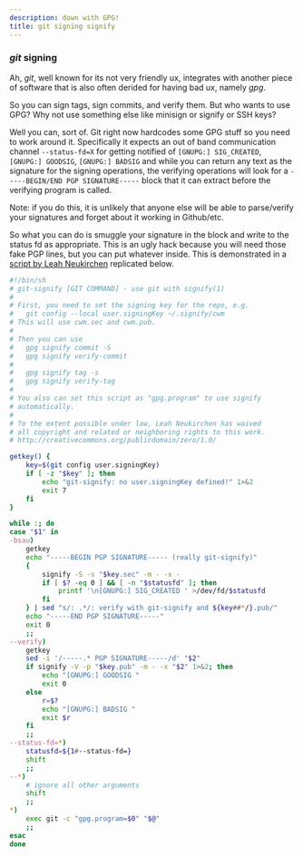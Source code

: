```yaml
---
description: down with GPG!
title: git signing signify
---
```


### _git_ signing

Ah, _git_, well known for its not very friendly ux,
integrates with another piece of software
that is also often derided for having bad ux,
namely _gpg_.

So you can sign tags, sign commits, and verify them.
But who wants to use GPG?
Why not use something else like minisign or signify
or SSH keys?

Well you can, sort of.
Git right now hardcodes some GPG stuff so you need to work around it.
Specifically it expects an out of band communication channel `--status-fd=X`
for getting notified of
`[GNUPG:] SIG_CREATED`, `[GNUPG:] GOODSIG`, `[GNUPG:] BADSIG`
and while you can return any text as the signature for the signing operations,
the verifying operations will look for a `-----BEGIN/END PGP SIGNATURE-----`
block that it can extract before the verifying program is called.

Note: if you do this, it is unlikely that anyone else will be able to
parse/verify your signatures and forget about it working in Github/etc.

So what you can do is smuggle your signature in the block
and write to the status fd as appropriate.
This is an ugly hack because you will need those fake PGP lines,
but you can put whatever inside.
This is demonstrated in a
[script by Leah Neukirchen](https://leahneukirchen.org/dotfiles/bin/git-signify) replicated below.

```sh
#!/bin/sh
# git-signify [GIT COMMAND] - use git with signify(1)
#
# First, you need to set the signing key for the repo, e.g.
#   git config --local user.signingKey ~/.signify/cwm
# This will use cwm.sec and cwm.pub.
#
# Then you can use
#   gpg signify commit -S
#   gpg signify verify-commit
#
#   gpg signify tag -s
#   gpg signify verify-tag
#
# You also can set this script as "gpg.program" to use signify
# automatically.
#
# To the extent possible under law, Leah Neukirchen has waived
# all copyright and related or neighboring rights to this work.
# http://creativecommons.org/publicdomain/zero/1.0/

getkey() {
    key=$(git config user.signingKey)
    if [ -z "$key" ]; then
        echo "git-signify: no user.signingKey defined!" 1>&2
        exit 7
    fi
}

while :; do
case "$1" in
-bsau)
    getkey
    echo "-----BEGIN PGP SIGNATURE----- (really git-signify)"
    {
        signify -S -s "$key.sec" -m - -x -
        if [ $? -eq 0 ] && [ -n "$statusfd" ]; then
            printf '\n[GNUPG:] SIG_CREATED ' >/dev/fd/$statusfd
        fi
    } | sed "s/: .*/: verify with git-signify and ${key##*/}.pub/"
    echo "-----END PGP SIGNATURE-----"
    exit 0
    ;;
--verify)
    getkey
    sed -i '/-----.* PGP SIGNATURE-----/d' "$2"
    if signify -V -p "$key.pub" -m - -x "$2" 1>&2; then
        echo "[GNUPG:] GOODSIG "
        exit 0
    else
        r=$?
        echo "[GNUPG:] BADSIG "
        exit $r
    fi
    ;;
--status-fd=*)
    statusfd=${1#--status-fd=}
    shift
    ;;
--*)
    # ignore all other arguments
    shift
    ;;
*)
    exec git -c "gpg.program=$0" "$@"
    ;;
esac
done
```
